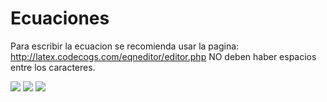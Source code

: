 # Ecuaciones
Para escribir la ecuacion se recomienda usar la pagina: http://latex.codecogs.com/eqneditor/editor.php
NO deben haber espacios entre los caracteres.

<img src="https://latex.codecogs.com/svg.latex?\Large&space;ecuacion" />

<img src="https://latex.codecogs.com/svg.latex?\Large&space;Max_{x\geq0}\prod=\sum_{g}\sum_{i}\nu_{gi}Y_{gi}-\sum_{g}\sum_{i}_\delta_{gi}\e^{\gamma_{gi}x_{gi,land}}-\sum_{g}\sum_{i}\sum_{j,j\neqland}_{\omega_{igi}x_{gij}}" />

<img src="https://latex.codecogs.com/svg.latex?\Large&space;Max_{x\geq0}\prod=\sum_{g}\sum_{i}\nu_{gi}Y_{gi}-\sum_{g}\sum_{i}_\delta_{gi}\cdote^{\gamma_{gi}x_{gi,land}}-\sum_{g}\sum_{i}\sum_{j,j\neqland}_{\omega_{igi}x_{gij}}" />
